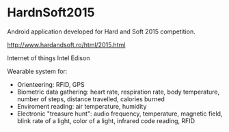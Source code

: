 # HardnSoft2015

Android application developed for Hard and Soft 2015 competition.

http://www.hardandsoft.ro/html/2015.html

Internet of things Intel Edison

Wearable system for:
- Orienteering: RFID, GPS
- Biometric data gathering: heart rate, respiration rate, body temperature, number of steps, distance travelled, calories burned
- Enviroment reading: air temperature, humidity
- Electronic "treasure hunt": audio frequency, temperature, magnetic field, blink rate of a light, color of a light, infrared code reading, RFID
